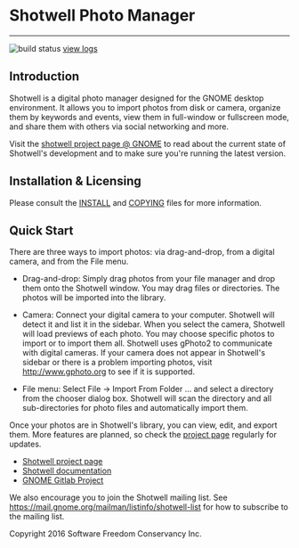 # Shotwell Photo Manager
----------------------

![build status](https://jbylund.semaphoreci.com/badges/shotwell/branches/mainline.svg?style=semaphore)  [view logs](https://jbylund.semaphoreci.com/branches/2f9931ec-359e-45ab-b53a-a99fcc970eb3)

## Introduction
Shotwell is a digital photo manager designed for the GNOME desktop environment.
It allows you to import photos from disk or camera, organize them by keywords and events, view them in full-window or fullscreen mode, and share them with others via social networking and more.

Visit the [shotwell project page @ GNOME](https://wiki.gnome.org/Apps/Shotwell) to read about the current state of Shotwell's development and to make sure you're running the latest version.

## Installation & Licensing
Please consult the [INSTALL](./INSTALL) and [COPYING](./COPYING) files for more information.

## Quick Start

There are three ways to import photos: via drag-and-drop, from a digital camera, and from the File menu.

* Drag-and-drop: Simply drag photos from your file manager and drop them onto the Shotwell window.
You may drag files or directories.
The photos will be imported into the library.

* Camera: Connect your digital camera to your computer.
Shotwell will detect it and list it in the sidebar.
When you select the camera, Shotwell will load previews of each photo.
You may choose specific photos to import or to import them all.
Shotwell uses gPhoto2 to communicate with digital cameras.
If your camera does not appear in Shotwell's sidebar or there is a problem importing photos, visit http://www.gphoto.org to see if it is supported.

* File menu: Select File -> Import From Folder ... and select a directory from the chooser dialog box.
Shotwell will scan the directory and all sub-directories for photo files and automatically import them.

Once your photos are in Shotwell's library, you can view, edit, and export them.
More features are planned, so check the [project page](https://wiki.gnome.org/Apps/Shotwell) regularly for updates.

* [Shotwell project page](https://wiki.gnome.org/Apps/Shotwell)
* [Shotwell documentation](http://shotwell-project.org/doc/html/)
* [GNOME Gitlab Project](https://gitlab.gnome.org/GNOME/shotwell)

We also encourage you to join the Shotwell mailing list.
See https://mail.gnome.org/mailman/listinfo/shotwell-list for how to subscribe to the mailing list.

Copyright 2016 Software Freedom Conservancy Inc.
